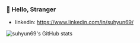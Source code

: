 ### 👋 Hello, Stranger
* linkedin: https://www.linkedin.com/in/suhyun69/

![suhyun69's GitHub stats](https://github-readme-stats.vercel.app/api?username=suhyun69&show_icons=true&theme=dracula)
<!--
**suhyun69/suhyun69** is a ✨ _special_ ✨ repository because its `README.md` (this file) appears on your GitHub profile.

Here are some ideas to get you started:

- 🔭 I’m currently working on ...
- 🌱 I’m currently learning ...
- 👯 I’m looking to collaborate on ...
- 🤔 I’m looking for help with ...
- 💬 Ask me about ...
- 📫 How to reach me: ...
- 😄 Pronouns: ...
- ⚡ Fun fact: ...
-->
